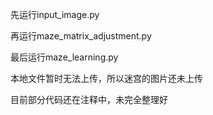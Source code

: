 先运行input_image.py

再运行maze_matrix_adjustment.py

最后运行maze_learning.py

本地文件暂时无法上传，所以迷宫的图片还未上传

目前部分代码还在注释中，未完全整理好
